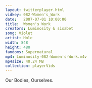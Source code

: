 ```yaml
---
layout: twitterplayer.html
vidkey: 082-Women's_Work
date:   2007-07-01 10:00:00
title:  Women's Work
creators: Luminosity & sisabet
song: Violet
artist: Hole
width: 848
height: 480
fandoms: Supernatural
mp4: Luminosity-082-Women's-Work.m4v
mp4size: 40.24 MB
collection: playerVids
---
```


  <div>
  Our Bodies, Ourselves.
  </div>
  